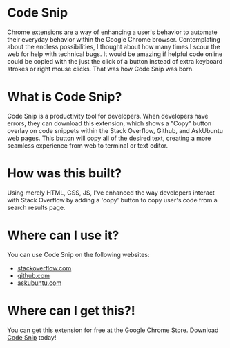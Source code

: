 # Code Snip
Chrome extensions are a way of enhancing a user's behavior to automate their everyday behavior within the Google Chrome browser. Contemplating about the endless possibilities, I thought about how many times I scour the web for help with technical bugs. It would be amazing if helpful code online could be copied with the just the click of a button instead of extra keyboard strokes or right mouse clicks. That was how Code Snip was born.

# What is Code Snip?

Code Snip is a productivity tool for developers. When developers have errors, they can download this extension, which shows a "Copy" button overlay on code snippets within the Stack Overflow, Github, and AskUbuntu web pages. This button will copy all of the desired text, creating a more seamless experience from web to terminal or text editor.

# How was this built?
Using merely HTML, CSS, JS, I've enhanced the way developers interact with Stack Overflow by adding a 'copy' button to copy user's code from a search results page.

# Where can I use it?
You can use Code Snip on the following websites:
* [stackoverflow.com](https://www.stackoverflow.com)
* [github.com](https://www.github.com)
* [askubuntu.com](https://www.askubuntu.com)

# Where can I get this?!
You can get this extension for free at the Google Chrome Store. Download [Code Snip](https://chrome.google.com/webstore/detail/loeopfggphfjeegjidkjbogidpbapold/) today!
